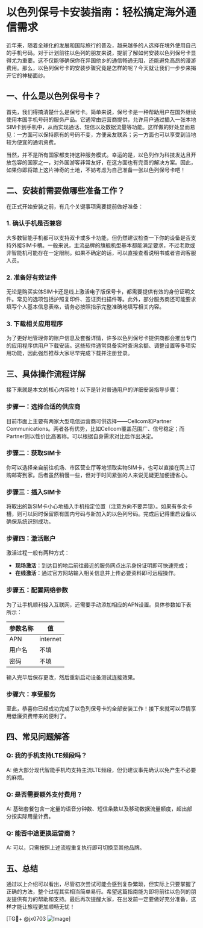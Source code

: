 # 以色列保号卡安装指南：轻松搞定海外通信需求

近年来，随着全球化的发展和国际旅行的普及，越来越多的人选择在境外使用自己的手机号码。对于计划前往以色列的朋友来说，提前了解如何安装以色列保号卡显得尤为重要。这不仅能够确保你在异国他乡的通信畅通无阻，还能避免高昂的漫游费用。那么，以色列保号卡的安装步骤究竟是怎样的呢？今天就让我们一步步来揭开它的神秘面纱。

## 一、什么是以色列保号卡？

首先，我们得搞清楚什么是保号卡。简单来说，保号卡是一种帮助用户在国外继续使用本国手机号码的服务产品。它通常由运营商提供，允许用户通过插入一张本地SIM卡到手机中，从而实现通话、短信以及数据流量等功能。这样做的好处显而易见：一方面可以保持原有的号码不变，方便亲友联系；另一方面也可以享受到当地较为便宜的通讯资费。

当然，并不是所有国家都支持这种服务模式。幸运的是，以色列作为科技发达且开放包容的国家之一，对外国游客非常友好，在这方面也有完善的解决方案。因此，如果你即将踏上这片神奇的土地，不妨考虑为自己准备一张以色列保号卡吧！

## 二、安装前需要做哪些准备工作？

在正式开始安装之前，有几个关键事项需要提前做好准备：

### 1. 确认手机是否兼容
大多数智能手机都可以支持双卡或多卡功能，但仍然建议检查一下你的设备是否支持外接SIM卡槽。一般来说，主流品牌的旗舰机型基本都能满足要求，不过老款或非智能机可能存在一定限制。如果不确定的话，可以直接查看说明书或者咨询客服人员。

### 2. 准备好有效证件
无论是购买实体SIM卡还是线上激活电子版保号卡，都需要提供有效的身份证明文件。常见的选项包括护照复印件、签证页扫描件等。此外，部分服务商还可能要求填写个人基本信息表格，请务必按照指示完整准确地填写相关内容。

### 3. 下载相关应用程序
为了更好地管理你的账户信息及套餐详情，许多以色列保号卡提供商都会推出专门的应用程序供用户下载安装。这些软件通常具备实时查询余额、调整设置等多项实用功能，因此强烈推荐大家尽早完成下载并注册登录。

## 三、具体操作流程详解

接下来就是本文的核心内容啦！以下是针对普通用户的详细安装指导步骤：

### 步骤一：选择合适的供应商
目前市面上主要有两家大型电信运营商可供选择——Cellcom和Partner Communications。两者各有优势，比如Cellcom覆盖范围广、信号稳定；而Partner则以性价比高著称。可以根据自身需求对比后作出决定。

### 步骤二：获取SIM卡
你可以选择亲自前往机场、市区营业厅等地领取实物SIM卡，也可以直接在网上订购邮寄到家。后者虽然稍慢一些，但对于时间紧张的人来说无疑更加便捷省心。

### 步骤三：插入SIM卡
将取出的新SIM卡小心地插入手机指定位置（注意方向不要弄错）。如果有多余卡槽，则可以同时保留原有国内号码与新加入的以色列号码。完成后记得重启设备以确保系统识别成功。

### 步骤四：激活账户
激活过程一般有两种方式：
- **现场激活**：到达目的地后前往最近的服务网点出示身份证明即可快速完成；
- **在线激活**：通过官方网站输入相关信息并上传必要资料即可远程操作。

### 步骤五：配置网络参数
为了让手机顺利接入互联网，还需要手动添加相应的APN设置。具体参数如下表所示：

| 参数名称 | 值           |
|----------|--------------|
| APN      | internet     |
| 用户名   | 不填         |
| 密码     | 不填         |

输入完毕后保存更改，然后重新启动设备测试连接效果。

### 步骤六：享受服务
至此，恭喜你已经成功完成了以色列保号卡的全部安装工作！接下来就可以尽情享用低廉资费带来的便利了。

## 四、常见问题解答

### Q: 我的手机支持LTE频段吗？
A: 绝大部分现代智能手机均支持主流LTE频段，但仍建议事先确认以免产生不必要的麻烦。

### Q: 是否需要额外支付费用？
A: 基础套餐包含一定量的语音分钟数、短信条数以及移动数据流量额度，超出部分按实际用量计费。

### Q: 能否中途更换运营商？
A: 可以，只需按照上述流程重复执行即可切换至其他品牌。

## 五、总结

通过以上介绍可以看出，尽管初次尝试可能会感到复杂繁琐，但实际上只要掌握了正确的方法，整个过程其实相当简单易行。希望这篇指南能为即将前往以色列的朋友提供有力的帮助和支持。最后再次提醒大家，在出发前一定要做好充分准备，这样才能让旅程更加顺畅无忧！

[TG💪+ @jx0703 ![Image](https://github.com/user-attachments/assets/dbca1d08-cadb-493c-b0ec-ad6f7a83f270)]